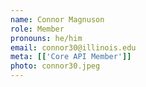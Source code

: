 ```yaml
---
name: Connor Magnuson
role: Member
pronouns: he/him
email: connor30@illinois.edu
meta: [['Core API Member']]
photo: connor30.jpeg
---
```

